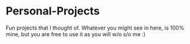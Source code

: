 # Personal-Projects
Fun projects that I thought of. Whatever you might see in here, is 100% mine, but you are free to use it as you will w/o s/o me :)
